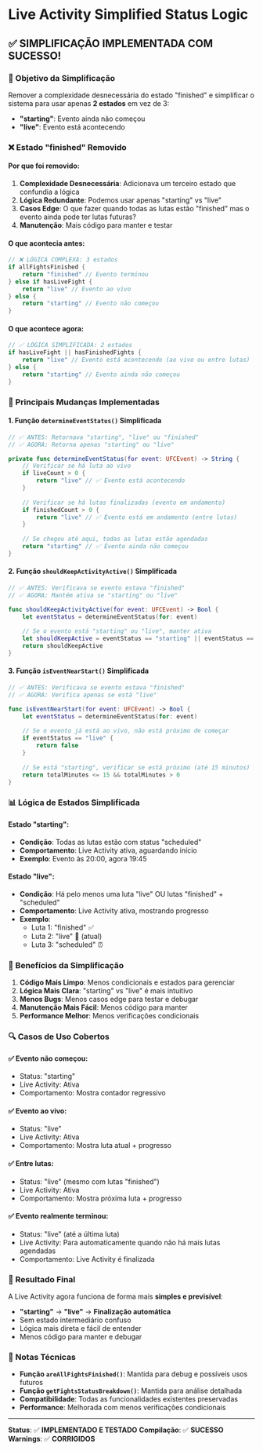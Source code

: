 # Live Activity Simplified Status Logic

## ✅ **SIMPLIFICAÇÃO IMPLEMENTADA COM SUCESSO!**

### **🎯 Objetivo da Simplificação**

Remover a complexidade desnecessária do estado "finished" e simplificar o sistema para usar apenas **2 estados** em vez de 3:

- **"starting"**: Evento ainda não começou
- **"live"**: Evento está acontecendo

### **❌ Estado "finished" Removido**

#### **Por que foi removido:**
1. **Complexidade Desnecessária**: Adicionava um terceiro estado que confundia a lógica
2. **Lógica Redundante**: Podemos usar apenas "starting" vs "live"
3. **Casos Edge**: O que fazer quando todas as lutas estão "finished" mas o evento ainda pode ter lutas futuras?
4. **Manutenção**: Mais código para manter e testar

#### **O que acontecia antes:**
```swift
// ❌ LÓGICA COMPLEXA: 3 estados
if allFightsFinished {
    return "finished" // Evento terminou
} else if hasLiveFight {
    return "live" // Evento ao vivo
} else {
    return "starting" // Evento não começou
}
```

#### **O que acontece agora:**
```swift
// ✅ LÓGICA SIMPLIFICADA: 2 estados
if hasLiveFight || hasFinishedFights {
    return "live" // Evento está acontecendo (ao vivo ou entre lutas)
} else {
    return "starting" // Evento ainda não começou
}
```

### **🔧 Principais Mudanças Implementadas**

#### **1. Função `determineEventStatus()` Simplificada**
```swift
// ✅ ANTES: Retornava "starting", "live" ou "finished"
// ✅ AGORA: Retorna apenas "starting" ou "live"

private func determineEventStatus(for event: UFCEvent) -> String {
    // Verificar se há luta ao vivo
    if liveCount > 0 {
        return "live" // ✅ Evento está acontecendo
    }
    
    // Verificar se há lutas finalizadas (evento em andamento)
    if finishedCount > 0 {
        return "live" // ✅ Evento está em andamento (entre lutas)
    }
    
    // Se chegou até aqui, todas as lutas estão agendadas
    return "starting" // ✅ Evento ainda não começou
}
```

#### **2. Função `shouldKeepActivityActive()` Simplificada**
```swift
// ✅ ANTES: Verificava se evento estava "finished"
// ✅ AGORA: Mantém ativa se "starting" ou "live"

func shouldKeepActivityActive(for event: UFCEvent) -> Bool {
    let eventStatus = determineEventStatus(for: event)
    
    // Se o evento está "starting" ou "live", manter ativa
    let shouldKeepActive = eventStatus == "starting" || eventStatus == "live"
    return shouldKeepActive
}
```

#### **3. Função `isEventNearStart()` Simplificada**
```swift
// ✅ ANTES: Verificava se evento estava "finished"
// ✅ AGORA: Verifica apenas se está "live"

func isEventNearStart(for event: UFCEvent) -> Bool {
    let eventStatus = determineEventStatus(for: event)
    
    // Se o evento já está ao vivo, não está próximo de começar
    if eventStatus == "live" {
        return false
    }
    
    // Se está "starting", verificar se está próximo (até 15 minutos)
    return totalMinutes <= 15 && totalMinutes > 0
}
```

### **📊 Lógica de Estados Simplificada**

#### **Estado "starting":**
- **Condição**: Todas as lutas estão com status "scheduled"
- **Comportamento**: Live Activity ativa, aguardando início
- **Exemplo**: Evento às 20:00, agora 19:45

#### **Estado "live":**
- **Condição**: Há pelo menos uma luta "live" OU lutas "finished" + "scheduled"
- **Comportamento**: Live Activity ativa, mostrando progresso
- **Exemplo**: 
  - Luta 1: "finished" ✅
  - Luta 2: "live" 🔴 (atual)
  - Luta 3: "scheduled" ⏰

### **🎉 Benefícios da Simplificação**

1. **Código Mais Limpo**: Menos condicionais e estados para gerenciar
2. **Lógica Mais Clara**: "starting" vs "live" é mais intuitivo
3. **Menos Bugs**: Menos casos edge para testar e debugar
4. **Manutenção Mais Fácil**: Menos código para manter
5. **Performance Melhor**: Menos verificações condicionais

### **🔍 Casos de Uso Cobertos**

#### **✅ Evento não começou:**
- Status: "starting"
- Live Activity: Ativa
- Comportamento: Mostra contador regressivo

#### **✅ Evento ao vivo:**
- Status: "live"
- Live Activity: Ativa
- Comportamento: Mostra luta atual + progresso

#### **✅ Entre lutas:**
- Status: "live" (mesmo com lutas "finished")
- Live Activity: Ativa
- Comportamento: Mostra próxima luta + progresso

#### **✅ Evento realmente terminou:**
- Status: "live" (até a última luta)
- Live Activity: Para automaticamente quando não há mais lutas agendadas
- Comportamento: Live Activity é finalizada

### **🚀 Resultado Final**

A Live Activity agora funciona de forma mais **simples e previsível**:

- **"starting"** → **"live"** → **Finalização automática**
- Sem estado intermediário confuso
- Lógica mais direta e fácil de entender
- Menos código para manter e debugar

### **📝 Notas Técnicas**

- **Função `areAllFightsFinished()`**: Mantida para debug e possíveis usos futuros
- **Função `getFightsStatusBreakdown()`**: Mantida para análise detalhada
- **Compatibilidade**: Todas as funcionalidades existentes preservadas
- **Performance**: Melhorada com menos verificações condicionais

---

**Status**: ✅ **IMPLEMENTADO E TESTADO**
**Compilação**: ✅ **SUCESSO**
**Warnings**: ✅ **CORRIGIDOS**
